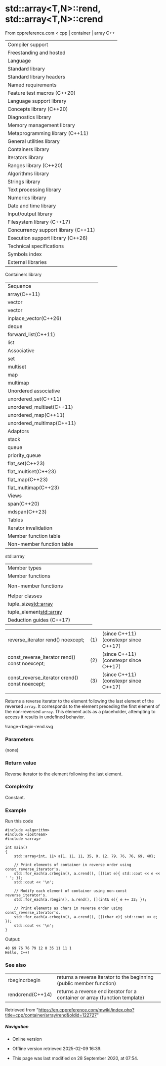 # std::array<T,N>::rend, std::array<T,N>::crend

From cppreference.com
< cpp‎ | container‎ | array
C++

|  |  |  |  |  |
| --- | --- | --- | --- | --- |
| Compiler support | | | | |
| Freestanding and hosted | | | | |
| Language | | | | |
| Standard library | | | | |
| Standard library headers | | | | |
| Named requirements | | | | |
| Feature test macros (C++20) | | | | |
| Language support library | | | | |
| Concepts library (C++20) | | | | |
| Diagnostics library | | | | |
| Memory management library | | | | |
| Metaprogramming library (C++11) | | | | |
| General utilities library | | | | |
| Containers library | | | | |
| Iterators library | | | | |
| Ranges library (C++20) | | | | |
| Algorithms library | | | | |
| Strings library | | | | |
| Text processing library | | | | |
| Numerics library | | | | |
| Date and time library | | | | |
| Input/output library | | | | |
| Filesystem library (C++17) | | | | |
| Concurrency support library (C++11) | | | | |
| Execution support library (C++26) | | | | |
| Technical specifications | | | | |
| Symbols index | | | | |
| External libraries | | | | |

Containers library

|  |  |  |  |  |
| --- | --- | --- | --- | --- |
| Sequence | | | | |
| array(C++11) | | | | |
| vector | | | | |
| vector<bool> | | | | |
| inplace_vector(C++26) | | | | |
| deque | | | | |
| forward_list(C++11) | | | | |
| list | | | | |
| Associative | | | | |
| set | | | | |
| multiset | | | | |
| map | | | | |
| multimap | | | | |
| Unordered associative | | | | |
| unordered_set(C++11) | | | | |
| unordered_multiset(C++11) | | | | |
| unordered_map(C++11) | | | | |
| unordered_multimap(C++11) | | | | |
| Adaptors | | | | |
| stack | | | | |
| queue | | | | |
| priority_queue | | | | |
| flat_set(C++23) | | | | |
| flat_multiset(C++23) | | | | |
| flat_map(C++23) | | | | |
| flat_multimap(C++23) | | | | |
| Views | | | | |
| span(C++20) | | | | |
| mdspan(C++23) | | | | |
| Tables | | | | |
| Iterator invalidation | | | | |
| Member function table | | | | |
| Non-member function table | | | | |

std::array

|  |  |  |  |  |
| --- | --- | --- | --- | --- |
| Member types | | | | |
| Member functions | | | | |
| |  |  |  |  |  | | --- | --- | --- | --- | --- | | Element access | | | | | | array::at | | | | | | [array::operator[]](operator_at.html "cpp/container/array/operator at") | | | | | | array::front | | | | | | array::back | | | | | | array::data | | | | | | Operations | | | | | | array::fill | | | | | | array::swap | | | | | | |  |  |  |  |  | | --- | --- | --- | --- | --- | | Iterators | | | | | | array::beginarray::cbegin | | | | | | array::endarray::cend | | | | | | array::rbeginarray::crbegin | | | | | | ****array::rendarray::crend**** | | | | | | |  |  |  |  |  | | --- | --- | --- | --- | --- | | Capacity | | | | | | array::empty | | | | | | array::size | | | | | | array::max_size | | | | | |  | | | | | |  | | | | | |  | | | | | |  | | | | | |  | | | | | |
| Non-member functions | | | | |
| |  |  |  |  |  | | --- | --- | --- | --- | --- | | operator==operator<=>(C++20) | | | | | | get(std::array) | | | | | | swap(std::array) | | | | | | to_array(C++20) | | | | | | |  |  |  |  |  | | --- | --- | --- | --- | --- | | operator|=operator<operator>operator<=operator>=(until C++20)(until C++20)(until C++20)(until C++20)(until C++20) | | | | | |
| Helper classes | | | | |
| tuple_size<std::array> | | | | |
| tuple_element<std::array> | | | | |
| Deduction guides (C++17) | | | | |

|  |  |  |
| --- | --- | --- |
| reverse_iterator rend() noexcept; | (1) | (since C++11)  (constexpr since C++17) |
| const_reverse_iterator rend() const noexcept; | (2) | (since C++11)  (constexpr since C++17) |
| const_reverse_iterator crend() const noexcept; | (3) | (since C++11)  (constexpr since C++17) |
|  |  |  |

Returns a reverse iterator to the element following the last element of the reversed `array`. It corresponds to the element preceding the first element of the non-reversed `array`. This element acts as a placeholder, attempting to access it results in undefined behavior.

!range-rbegin-rend.svg

### Parameters

(none)

### Return value

Reverse iterator to the element following the last element.

### Complexity

Constant.

### Example

Run this code

```
#include <algorithm>
#include <iostream>
#include <array>
 
int main()
{
    std::array<int, 11> a{1, 11, 11, 35, 0, 12, 79, 76, 76, 69, 40};
 
    // Print elements of container in reverse order using const_reverse_iterator's.
    std::for_each(a.crbegin(), a.crend(), [](int e){ std::cout << e << ' '; });
    std::cout << '\n';
 
    // Modify each element of container using non-const reverse_iterator's.
    std::for_each(a.rbegin(), a.rend(), [](int& e){ e += 32; });
 
    // Print elements as chars in reverse order using const_reverse_iterator's.
    std::for_each(a.crbegin(), a.crend(), [](char e){ std::cout << e; });
    std::cout << '\n';
}

```

Output:

```
40 69 76 76 79 12 0 35 11 11 1
Hello, C++!

```

### See also

|  |  |
| --- | --- |
| rbegincrbegin | returns a reverse iterator to the beginning   (public member function) |
| rendcrend(C++14) | returns a reverse end iterator for a container or array   (function template) |

Retrieved from "<https://en.cppreference.com/mwiki/index.php?title=cpp/container/array/rend&oldid=122727>"

##### Navigation

- Online version
- Offline version retrieved 2025-02-09 16:39.

- This page was last modified on 28 September 2020, at 07:54.
